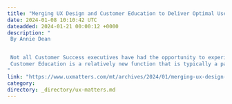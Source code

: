 ```yaml
---
title: "Merging UX Design and Customer Education to Deliver Optimal User Experience Outcomes"
date: 2024-01-08 10:10:42 UTC
dateadded: 2024-01-21 00:00:12 +0000
description: "
 By Annie Dean 


 Not all Customer Success executives have had the opportunity to experience deep dives with UX researchers and designers to see how the magic is made. I consider myself lucky to have worked with world-class UX teams at companies such as LinkedIn, Cisco, and Coursera. But the unpopular reality for UX professionals is that the success of a product hinges heavily on factors beyond the platform—no matter how well thought out the design is. With increasing frequency, companies are coming up with solutions with Customer Education, in ways that are dissociated from the UX team. 
 Customer Education is a relatively new function that is typically a part of a Customer Success (CS) or Customer Marketing organization. Their goal is to provide proactive communications and resources that change behaviors, enabling users to gain maximal value from the solutions they’ve purchased. However, it is rare for the Customer Education team and the UX team to collaborate. In fact, in the State of Customer Success 2023 Survey, User Experience didn’t make the top-10 list of departments that CS partners with. Read More 
"
link: "https://www.uxmatters.com/mt/archives/2024/01/merging-ux-design-and-customer-education-to-deliver-optimal-user-experience-outcomes.php"
category:
directory: _directory/ux-matters.md
---
```

